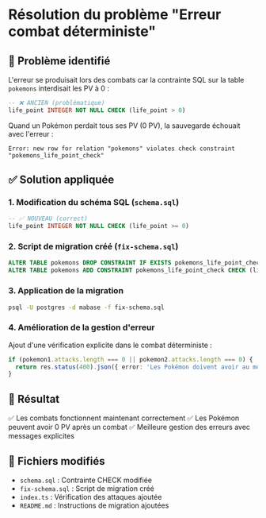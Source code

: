 # Résolution du problème "Erreur combat déterministe"

## 🐛 Problème identifié

L'erreur se produisait lors des combats car la contrainte SQL sur la table `pokemons` interdisait les PV à 0 :

```sql
-- ❌ ANCIEN (problématique)
life_point INTEGER NOT NULL CHECK (life_point > 0)
```

Quand un Pokémon perdait tous ses PV (0 PV), la sauvegarde échouait avec l'erreur :
```
Error: new row for relation "pokemons" violates check constraint "pokemons_life_point_check"
```

## ✅ Solution appliquée

### 1. Modification du schéma SQL (`schema.sql`)
```sql
-- ✅ NOUVEAU (correct)
life_point INTEGER NOT NULL CHECK (life_point >= 0)
```

### 2. Script de migration créé (`fix-schema.sql`)
```sql
ALTER TABLE pokemons DROP CONSTRAINT IF EXISTS pokemons_life_point_check;
ALTER TABLE pokemons ADD CONSTRAINT pokemons_life_point_check CHECK (life_point >= 0);
```

### 3. Application de la migration
```bash
psql -U postgres -d mabase -f fix-schema.sql
```

### 4. Amélioration de la gestion d'erreur
Ajout d'une vérification explicite dans le combat déterministe :
```typescript
if (pokemon1.attacks.length === 0 || pokemon2.attacks.length === 0) {
  return res.status(400).json({ error: 'Les Pokémon doivent avoir au moins une attaque' });
}
```

## 🚀 Résultat

✅ Les combats fonctionnent maintenant correctement
✅ Les Pokémon peuvent avoir 0 PV après un combat
✅ Meilleure gestion des erreurs avec messages explicites

## 📝 Fichiers modifiés

- `schema.sql` : Contrainte CHECK modifiée
- `fix-schema.sql` : Script de migration créé
- `index.ts` : Vérification des attaques ajoutée
- `README.md` : Instructions de migration ajoutées
